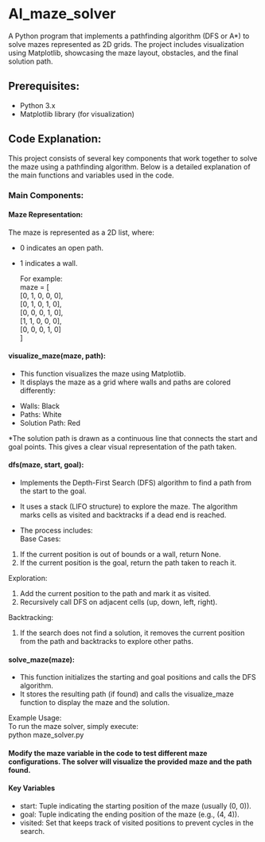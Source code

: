 # AI_maze_solver
A Python program that implements a pathfinding algorithm (DFS or A*) to solve mazes represented as 2D grids. The project includes visualization using Matplotlib, showcasing the maze layout, obstacles, and the final solution path.

## Prerequisites:
* Python 3.x
* Matplotlib library (for visualization)

## Code Explanation:
This project consists of several key components that work together to solve the maze using a pathfinding algorithm. Below is a detailed explanation of the main functions and variables used in the code.

### Main Components:

#### Maze Representation:
The maze is represented as a 2D list, where:
- 0 indicates an open path.
- 1 indicates a wall.

  For example:<br>
maze = [<br>
    [0, 1, 0, 0, 0],<br>
    [0, 1, 0, 1, 0],<br>
    [0, 0, 0, 1, 0],<br>
    [1, 1, 0, 0, 0],<br>
    [0, 0, 0, 1, 0]<br>
]<br>


#### visualize_maze(maze, path):
* This function visualizes the maze using Matplotlib.
* It displays the maze as a grid where walls and paths are colored differently:
- Walls: Black
- Paths: White
- Solution Path: Red

*The solution path is drawn as a continuous line that connects the start and goal points. This gives a clear visual representation of the path taken.


#### dfs(maze, start, goal):

* Implements the Depth-First Search (DFS) algorithm to find a path from the start to the goal.
* It uses a stack (LIFO structure) to explore the maze. The algorithm marks cells as visited and backtracks if a dead end is reached.
  
* The process includes:<br>
Base Cases:
1. If the current position is out of bounds or a wall, return None.
2. If the current position is the goal, return the path taken to reach it.<br>
   
Exploration:
1. Add the current position to the path and mark it as visited.
2. Recursively call DFS on adjacent cells (up, down, left, right).<br>
   
Backtracking:
1. If the search does not find a solution, it removes the current position from the path and backtracks to explore other paths.
   
#### solve_maze(maze):
* This function initializes the starting and goal positions and calls the DFS algorithm.
* It stores the resulting path (if found) and calls the visualize_maze function to display the maze and the solution.<br>
  
Example Usage:<br>
To run the maze solver, simply execute:<br>
python maze_solver.py<br>

#### Modify the maze variable in the code to test different maze configurations. The solver will visualize the provided maze and the path found.

#### Key Variables
* start: Tuple indicating the starting position of the maze (usually (0, 0)).
* goal: Tuple indicating the ending position of the maze (e.g., (4, 4)).
* visited: Set that keeps track of visited positions to prevent cycles in the search.
